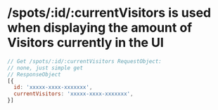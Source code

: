 # /spots/:id/:currentVisitors is used when displaying the amount of Visitors currently in the UI

```javascript
// Get /spots/:id/:currentVisitors RequestObject:
// none, just simple get
// ResponseObject
[{
  id: 'xxxxx-xxxx-xxxxxxx',
  currentVisitors: 'xxxxx-xxxx-xxxxxxx',
}]
